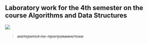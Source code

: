 ## Laboratory work for the 4th semester on the course Algorithms and Data Structures

![](https://www.gratistodo.com/wp-content/uploads/2017/03/Hello-Kitty-16.gif)






> ~~*матерится по-программистски*~~
